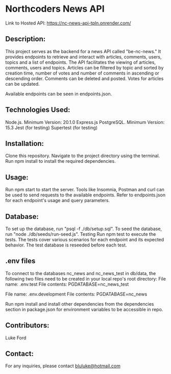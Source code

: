 # Northcoders News API

Link to Hosted API: 
https://nc-news-api-tpln.onrender.com/

Description:
------------
This project serves as the backend for a news API called "be-nc-news." It provides endpoints to retrieve and interact with articles, comments, users, topics and a list of endpoints. The API facilitates the viewing of articles, comments, users and topics. Articles can be filtered by topic and sorted by creation time, number of votes and number of comments in ascending or descending order. Comments can be deleted and posted. Votes for articles can be updated. 

Available endpoints can be seen in endpoints.json. 

Technologies Used:
------------------
Node.js. Minimum Version: 20.1.0
Express.js
PostgreSQL. Minimum Version: 15.3 
Jest (for testing)
Supertest (for testing)


Installation:
-------------
Clone this repository.
Navigate to the project directory using the terminal.
Run npm install to install the required dependencies.

Usage:
------
Run npm start to start the server.
Tools like Insomnia, Postman and curl can be used to send requests to the available endpoints.
Refer to endpoints.json for each endpoint's usage and query parameters.

Database:
---------
To set up  the database, run "psql -f ./db/setup.sql".
To seed the database, run "node ./db/seeds/run-seed.js".
Testing
Run npm test to execute the tests.
The tests cover various scenarios for each endpoint and its expected behavior.
The test database is reseeded before each test. 

.env files
----------
To connect to the databases nc_news and nc_news_test in db/data, the following two files need to be created in your local repo's root directory:
File name: .env.test
File contents:   PGDATABASE=nc_news_test

File name: .env.development
File contents: PGDATABASE=nc_news

Run npm install and install other dependencies from the dependencies section in package.json for environment variables to be accessible in repo. 


Contributors:
-------------
Luke Ford

Contact:
--------
For any inquiries, please contact bluluke@hotmail.com